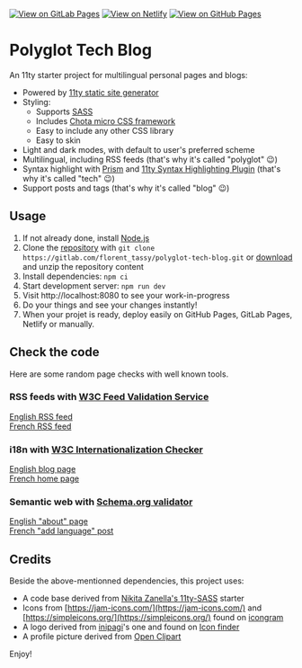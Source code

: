 [![View on GitLab Pages](https://img.shields.io/static/v1?label=View+on+GitLab+Pages&message=florent_tassy.gitlab.io/polyglot-tech-blog&color=informational&style=flat-square)](https://florent_tassy.gitlab.io/polyglot-tech-blog) [![View on Netlify](https://img.shields.io/static/v1?label=View+on+Netlify&message=https://polyglot-tech-blog.netlify.app&color=informational&style=flat-square)](https://polyglot-tech-blog.netlify.app) [![View on GitHub Pages](https://img.shields.io/static/v1?label=View+on+GitHub+Pages&message=https://ftassy.github.io/Polyglot-Tech-Blog&color=informational&style=flat-square)](https://ftassy.github.io/Polyglot-Tech-Blog)

# Polyglot Tech Blog

An 11ty starter project for multilingual personal pages and blogs:
* Powered by [11ty static site generator](https://www.11ty.dev/)
* Styling:
    * Supports [SASS](https://sass-lang.com)
    * Includes [Chota micro CSS framework](https://jenil.github.io/chota)
    * Easy to include any other CSS library
    * Easy to skin
* Light and dark modes, with default to user's preferred scheme
* Multilingual, including RSS feeds (that's why it's called "polyglot" 😉)
* Syntax highlight with [Prism](https://prismjs.com/) and [11ty Syntax Highlighting Plugin](https://www.11ty.dev/docs/plugins/syntaxhighlight/) (that's why it's called "tech" 😉)
* Support posts and tags (that's why it's called "blog" 😉)

## Usage
1. If not already done, install [Node.js](https://nodejs.org/en/download)
1. Clone the [repository](https://gitlab.com/florent_tassy/polyglot-tech-blog) with `git clone https://gitlab.com/florent_tassy/polyglot-tech-blog.git` or [download](https://gitlab.com/florent_tassy/polyglot-tech-blog/-/archive/main/polyglot-tech-blog-main.zip) and unzip the repository content
2. Install dependencies: `npm ci`
3. Start development server: `npm run dev`
4. Visit http://localhost:8080 to see your work-in-progress
5. Do your things and see your changes instantly!
6. When your projet is ready, deploy easily on GitHub Pages, GitLab Pages, Netlify or manually.

## Check the code

Here are some random page checks with well known tools.  

### RSS feeds with [W3C Feed Validation Service](https://validator.w3.org/feed/)  
[English RSS feed](https://validator.w3.org/feed/check.cgi?url=https%3A%2F%2Fpolyglot-tech-blog.netlify.app%2Fen%2Ffeed.xml)  
[French RSS feed](https://validator.w3.org/feed/check.cgi?url=https%3A%2F%2Fpolyglot-tech-blog.netlify.app%2Ffr%2Ffeed.xml)  

### i18n with [W3C Internationalization Checker](https://validator.w3.org/i18n-checker/)  
[English blog page](https://validator.w3.org/i18n-checker/check?uri=https%3A%2F%2Fpolyglot-tech-blog.netlify.app%2Fen%2Fblog%2F#validate-by-uri+)  
[French home page](https://validator.w3.org/i18n-checker/check?uri=https%3A%2F%2Fpolyglot-tech-blog.netlify.app%2Ffr%2F#validate-by-uri+)  

### Semantic web with [Schema.org validator](https://validator.schema.org)  
[English "about" page](https://validator.schema.org/#url=https%3A%2F%2Fpolyglot-tech-blog.netlify.app%2Fen%2Fabout%2F)  
[French "add language" post](https://validator.schema.org/#url=https%3A%2F%2Fpolyglot-tech-blog.netlify.app%2Ffr%2Fblog%2Fadd-language%2F)  

## Credits

Beside the above-mentionned dependencies, this project uses:
* A code base derived from [Nikita Zanella's 11ty-SASS](https://github.com/NikitaZanella/11ty-SASS) starter
* Icons from [https://jam-icons.com/](https://jam-icons.com/) and [https://simpleicons.org/](https://simpleicons.org/) found on [icongram](https://icongr.am/)
* A logo derived from [inipagi](http://inipagi.com/)'s one and found on [Icon finder](https://www.iconfinder.com/icons/2620514/employee_job_laptop_seeker_unemployee_work_icon)
* A profile picture derived from [Open Clipart](https://openclipart.org/detail/236739/friendly-kitten-icon)


Enjoy!

